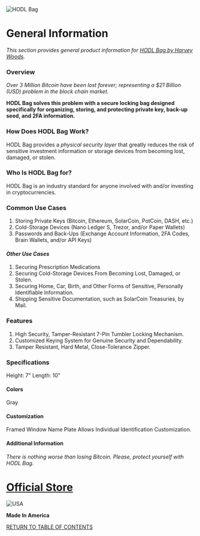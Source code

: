 ![HODL Bag](https://static.wixstatic.com/media/0b1a7c_08ccf4779980482bb809b36ee83f1271~mv2_d_3024_4032_s_4_2.jpg/v1/fill/w_980,h_551,q_85,usm_0.66_1.00_0.01/0b1a7c_08ccf4779980482bb809b36ee83f1271~mv2_d_3024_4032_s_4_2.jpg)
# General Information
<i>This section provides general product information for [HODL Bag by Harvey Woods](https://www.harveywoods.io/capital).</i>

### Overview
<i>Over 3 Million Bitcoin have been lost forever; representing a $21 Billion (USD) problem in the block chain market.</i>

<b>HODL Bag solves this problem with a secure locking bag designed specifically for organizing, storing, and protecting private key, back-up seed, and 2FA information.</b>

### How Does HODL Bag Work?
HODL Bag provides a <i>physical security layer</i> that greatly reduces the risk of sensitive investment information or storage devices from becoming lost, damaged, or stolen.

### Who Is HODL Bag for?
HODL Bag is an industry standard for anyone involved with and/or investing in cryptocurrencies.

### Common Use Cases
1. Storing Private Keys (Bitcoin, Ethereum, SolarCoin, PotCoin, DASH, etc.)
2. Cold-Storage Devices (Nano Ledger S, Trezor, and/or Paper Wallets)
3. Passwords and Back-Ups (Exchange Account Information, 2FA Codes, Brain Wallets, and/or API Keys)

#### <i>Other Use Cases</i>
1. Securing Prescription Medications
2. Securing Cold-Storage Devices From Becoming Lost, Damaged, or Stolen.
3. Securing Home, Car, Birth, and Other Forms of Sensitive, Personally Identifiable Information.
4. Shipping Sensitive Documentation, such as SolarCoin Treasuries, by Mail.

### Features
1. High Security, Tamper-Resistant 7-Pin Tumbler Locking Mechanism.
2. Customized Keying System for Genuine Security and Dependability.
3. Tamper Resistant, Hard Metal, Close-Tolerance Zipper.

### Specifications
Height: 7"
Length: 10"

#### Colors
Gray

#### Customization
Framed Window Name Plate Allows Individual Identification Customization.

#### Additional Information
<i>There is nothing worse than losing Bitcoin. Please, protect yourself with HODL Bag.</i>


# [Official Store](https://www.harveywoods.io/capital)

![USA](https://static.wixstatic.com/media/0b1a7c_ffcf5e8a7aec41469eeab6ce60ab4747~mv2.png/v1/fill/w_57,h_28,al_c,q_80,usm_0.66_1.00_0.01/0b1a7c_ffcf5e8a7aec41469eeab6ce60ab4747~mv2.webp)

<b>Made In America</b>

[RETURN TO TABLE OF CONTENTS](https://github.com/HarveyWoods/The-HODL-Bag/blob/master/Table%20of%20Contents.md)
